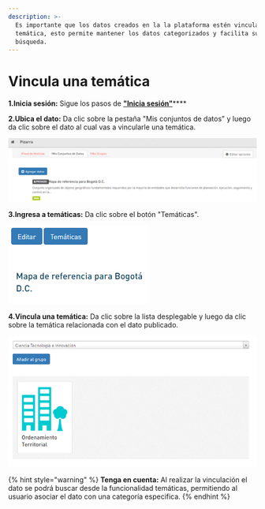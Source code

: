 ```yaml
---
description: >-
  Es importante que los datos creados en la la plataforma estén vinculados a una
  temática, esto permite mantener los datos categorizados y facilita su
  búsqueda.
---
```


# Vincula una temática

**1.Inicia sesión:** Sigue los pasos de [**"Inicia sesión"**](https://datosbogota.gitbook.io/manual-usuario/inicia-sesion)\*\*\*\*

**2.Ubica el dato:** Da clic sobre la pestaña "Mis conjuntos de datos" y luego da clic sobre el dato al cual vas a vincularle una temática.

![](../../.gitbook/assets/image%20%2817%29.png)

**3.Ingresa a temáticas:** Da clic sobre el botón "Temáticas".

![](../../.gitbook/assets/image%20%2847%29.png)

**4.Vincula una temática:** Da clic sobre la lista desplegable y luego da clic sobre la temática relacionada con el dato publicado.

![](../../.gitbook/assets/image%20%2852%29.png)

{% hint style="warning" %}
**Tenga en cuenta:** Al realizar la vinculación el dato se podrá buscar desde la funcionalidad temáticas, permitiendo al usuario asociar el dato con una categoría especifica.
{% endhint %}

